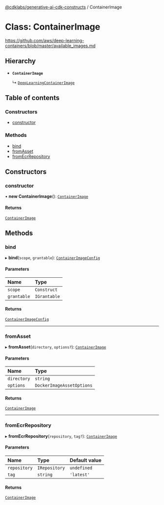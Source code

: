 [@cdklabs/generative-ai-cdk-constructs](../README.md) / ContainerImage

# Class: ContainerImage

https://github.com/aws/deep-learning-containers/blob/master/available_images.md

## Hierarchy

- **`ContainerImage`**

  ↳ [`DeepLearningContainerImage`](DeepLearningContainerImage.md)

## Table of contents

### Constructors

- [constructor](ContainerImage.md#constructor)

### Methods

- [bind](ContainerImage.md#bind)
- [fromAsset](ContainerImage.md#fromasset)
- [fromEcrRepository](ContainerImage.md#fromecrrepository)

## Constructors

### constructor

• **new ContainerImage**(): [`ContainerImage`](ContainerImage.md)

#### Returns

[`ContainerImage`](ContainerImage.md)

## Methods

### bind

▸ **bind**(`scope`, `grantable`): [`ContainerImageConfig`](../interfaces/ContainerImageConfig.md)

#### Parameters

| Name | Type |
| :------ | :------ |
| `scope` | `Construct` |
| `grantable` | `IGrantable` |

#### Returns

[`ContainerImageConfig`](../interfaces/ContainerImageConfig.md)

___

### fromAsset

▸ **fromAsset**(`directory`, `options?`): [`ContainerImage`](ContainerImage.md)

#### Parameters

| Name | Type |
| :------ | :------ |
| `directory` | `string` |
| `options` | `DockerImageAssetOptions` |

#### Returns

[`ContainerImage`](ContainerImage.md)

___

### fromEcrRepository

▸ **fromEcrRepository**(`repository`, `tag?`): [`ContainerImage`](ContainerImage.md)

#### Parameters

| Name | Type | Default value |
| :------ | :------ | :------ |
| `repository` | `IRepository` | `undefined` |
| `tag` | `string` | `'latest'` |

#### Returns

[`ContainerImage`](ContainerImage.md)
